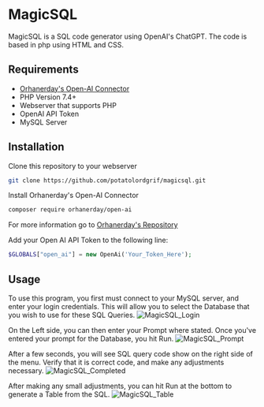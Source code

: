 
# MagicSQL

MagicSQL is a SQL code generator using OpenAI's ChatGPT. The code is based in php using HTML and CSS.



## Requirements
* [Orhanerday's Open-AI Connector](https://github.com/orhanerday/open-ai)
* PHP Version 7.4+
* Webserver that supports PHP
* OpenAI API Token
* MySQL Server
## Installation
Clone this repository to your webserver
```bash
git clone https://github.com/potatolordgrif/magicsql.git
```

Install Orhanerday's Open-AI Connector
```bash
composer require orhanerday/open-ai
```
For more information go to [Orhanerday's Repository](https://github.com/orhanerday/open-ai)

Add your Open AI API Token to the following line:
```php
$GLOBALS["open_ai"] = new OpenAi('Your_Token_Here');
```

## Usage
To use this program, you first must connect to your MySQL server, and enter your login credentials. This will allow you to select the Database that you wish to use for these SQL Queries.
![MagicSQL_Login](https://github.com/PotatoLordGrif/magicsql/assets/32713353/81e55e6f-609b-4382-83d2-31c037bd5fac)

On the Left side, you can then enter your Prompt where stated. Once you've entered your prompt for the Database, you hit Run.
![MagicSQL_Prompt](https://github.com/PotatoLordGrif/magicsql/assets/32713353/5baa7193-3ec5-4d1f-98fa-fa907808e8bf)

After a few seconds, you will see SQL query code show on the right side of the menu. Verify that it is correct code, and make any adjustments necessary.
![MagicSQL_Completed](https://github.com/PotatoLordGrif/magicsql/assets/32713353/779f15e6-d9d0-4e70-9c2f-ddce433d1a14)

After making any small adjustments, you can hit Run at the bottom to generate a Table from the SQL.
![MagicSQL_Table](https://github.com/PotatoLordGrif/magicsql/assets/32713353/447b14de-05a3-43fb-975a-052f25e2511b)



